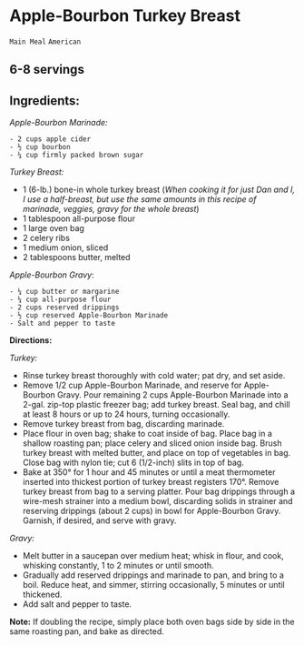 # Apple-Bourbon Turkey Breast

`Main Meal` `American`

## 6-8 servings

## **Ingredients:**

_Apple-Bourbon Marinade:_ 

    - 2 cups apple cider
    - ½ cup bourbon 
    - ¼ cup firmly packed brown sugar

_Turkey Breast:_

- 1 (6-lb.) bone-in whole turkey breast (_When cooking it for just Dan and I, I use a half-breast, but use the same amounts in this recipe of marinade, veggies, gravy for the whole breast_)
- 1 tablespoon all-purpose flour 
- 1 large oven bag 
- 2 celery ribs 
- 1 medium onion, sliced 
- 2 tablespoons butter, melted 

_Apple-Bourbon Gravy_:

    - ¼ cup butter or margarine 
    - ¼ cup all-purpose flour 
    - 2 cups reserved drippings 
    - ½ cup reserved Apple-Bourbon Marinade
    - Salt and pepper to taste

**Directions:**

_Turkey:_

- Rinse turkey breast thoroughly with cold water; pat dry, and set aside.
- Remove 1/2 cup Apple-Bourbon Marinade, and reserve for Apple-Bourbon Gravy. Pour remaining 2 cups Apple-Bourbon Marinade into a 2-gal. zip-top plastic freezer bag; add turkey breast. Seal bag, and chill at least 8 hours or up to 24 hours, turning occasionally.
- Remove turkey breast from bag, discarding marinade.
- Place flour in oven bag; shake to coat inside of bag. Place bag in a shallow roasting pan; place celery and sliced onion inside bag. Brush turkey breast with melted butter, and place on top of vegetables in bag. Close bag with nylon tie; cut 6 (1/2-inch) slits in top of bag.
- Bake at 350° for 1 hour and 45 minutes or until a meat thermometer inserted into thickest portion of turkey breast registers 170°. Remove turkey breast from bag to a serving platter. Pour bag drippings through a wire-mesh strainer into a medium bowl, discarding solids in strainer and reserving drippings (about 2 cups) in bowl for Apple-Bourbon Gravy. Garnish, if desired, and serve with gravy.

_Gravy:_

-  Melt butter in a saucepan over medium heat; whisk in flour, and cook, whisking constantly, 1 to 2 minutes or until smooth. 
- Gradually add reserved drippings and marinade to pan, and bring to a boil. Reduce heat, and simmer, stirring occasionally, 5 minutes or until thickened. 
- Add salt and pepper to taste.

**Note:** If doubling the recipe, simply place both oven bags side by side in the same roasting pan, and bake as directed.
